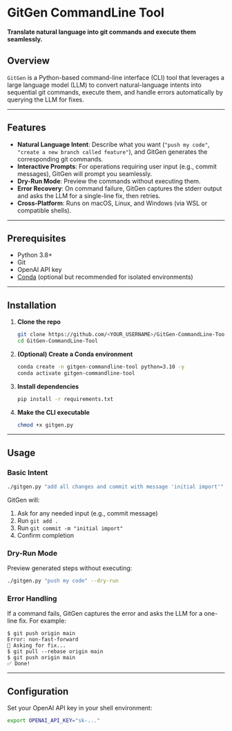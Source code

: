 # GitGen CommandLine Tool

**Translate natural language into git commands and execute them seamlessly.**

## Overview

`GitGen` is a Python-based command-line interface (CLI) tool that leverages a large language model (LLM) to convert natural-language intents into sequential git commands, execute them, and handle errors automatically by querying the LLM for fixes.

---

## Features

* **Natural Language Intent**: Describe what you want (`"push my code"`, `"create a new branch called feature"`), and GitGen generates the corresponding git commands.
* **Interactive Prompts**: For operations requiring user input (e.g., commit messages), GitGen will prompt you seamlessly.
* **Dry-Run Mode**: Preview the commands without executing them.
* **Error Recovery**: On command failure, GitGen captures the stderr output and asks the LLM for a single-line fix, then retries.
* **Cross-Platform**: Runs on macOS, Linux, and Windows (via WSL or compatible shells).

---

## Prerequisites

* Python 3.8+
* Git
* OpenAI API key
* [Conda](https://docs.conda.io/) (optional but recommended for isolated environments)

---

## Installation

1. **Clone the repo**

   ```bash
   git clone https://github.com/<YOUR_USERNAME>/GitGen-CommandLine-Tool.git
   cd GitGen-CommandLine-Tool
   ```

2. **(Optional) Create a Conda environment**

   ```bash
   conda create -n gitgen-commandline-tool python=3.10 -y
   conda activate gitgen-commandline-tool
   ```

3. **Install dependencies**
   ```bash
   pip install -r requirements.txt
   ```

4. **Make the CLI executable**

   ```bash
   chmod +x gitgen.py
   ```

---

## Usage

### Basic Intent

```bash
./gitgen.py "add all changes and commit with message 'initial import'"
```

GitGen will:

1. Ask for any needed input (e.g., commit message)
2. Run `git add .`
3. Run `git commit -m "initial import"`
4. Confirm completion

### Dry-Run Mode

Preview generated steps without executing:

```bash
./gitgen.py "push my code" --dry-run
```

### Error Handling

If a command fails, GitGen captures the error and asks the LLM for a one-line fix. For example:

```
$ git push origin main
Error: non-fast-forward
🤖 Asking for fix...
$ git pull --rebase origin main
$ git push origin main
✅ Done!
```

---

## Configuration

Set your OpenAI API key in your shell environment:

```bash
export OPENAI_API_KEY="sk-..."
```
